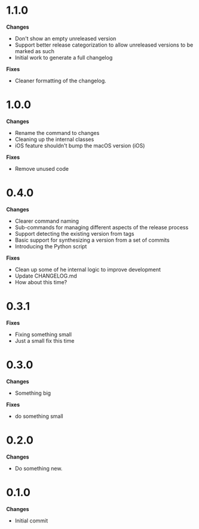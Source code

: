 # 1.1.0

**Changes**

- Don't show an empty unreleased version
- Support better release categorization to allow unreleased versions to be marked as such
- Initial work to generate a full changelog

**Fixes**

- Cleaner formatting of the changelog.

# 1.0.0

**Changes**

- Rename the command to changes
- Cleaning up the internal classes
- iOS feature shouldn't bump the macOS version (iOS)

**Fixes**

- Remove unused code

# 0.4.0

**Changes**

- Clearer command naming
- Sub-commands for managing different aspects of the release process
- Support detecting the existing version from tags
- Basic support for synthesizing a version from a set of commits
- Introducing the Python script

**Fixes**

- Clean up some of he internal logic to improve development
- Update CHANGELOG.md
- How about this time?

# 0.3.1

**Fixes**

- Fixing something small
- Just a small fix this time

# 0.3.0

**Changes**

- Something big

**Fixes**

- do something small

# 0.2.0

**Changes**

- Do something new.

# 0.1.0

**Changes**

- Initial commit


